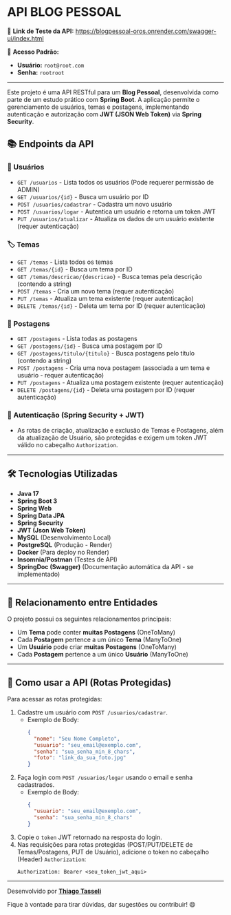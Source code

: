 # API BLOG PESSOAL

🔗 **Link de Teste da API:** https://blogpessoal-oros.onrender.com/swagger-ui/index.html

🔐 **Acesso Padrão:**

*   **Usuário:** `root@root.com`
*   **Senha:** `rootroot`

* * *

Este projeto é uma API RESTful para um **Blog Pessoal**, desenvolvida como parte de um estudo prático com **Spring Boot**. A aplicação permite o gerenciamento de usuários, temas e postagens, implementando autenticação e autorização com **JWT (JSON Web Token)** via **Spring Security**.

## 📚 Endpoints da API

### 👤 Usuários

*   `GET /usuarios` - Lista todos os usuários (Pode requerer permissão de ADMIN)
*   `GET /usuarios/{id}` - Busca um usuário por ID
*   `POST /usuarios/cadastrar` - Cadastra um novo usuário
*   `POST /usuarios/logar` - Autentica um usuário e retorna um token JWT
*   `PUT /usuarios/atualizar` - Atualiza os dados de um usuário existente (requer autenticação)

### 🏷️ Temas

*   `GET /temas` - Lista todos os temas
*   `GET /temas/{id}` - Busca um tema por ID
*   `GET /temas/descricao/{descricao}` - Busca temas pela descrição (contendo a string)
*   `POST /temas` - Cria um novo tema (requer autenticação)
*   `PUT /temas` - Atualiza um tema existente (requer autenticação)
*   `DELETE /temas/{id}` - Deleta um tema por ID (requer autenticação)

### 📝 Postagens

*   `GET /postagens` - Lista todas as postagens
*   `GET /postagens/{id}` - Busca uma postagem por ID
*   `GET /postagens/titulo/{titulo}` - Busca postagens pelo título (contendo a string)
*   `POST /postagens` - Cria uma nova postagem (associada a um tema e usuário - requer autenticação)
*   `PUT /postagens` - Atualiza uma postagem existente (requer autenticação)
*   `DELETE /postagens/{id}` - Deleta uma postagem por ID (requer autenticação)

### 🔐 Autenticação (Spring Security + JWT)

*   As rotas de criação, atualização e exclusão de Temas e Postagens, além da atualização de Usuário, são protegidas e exigem um token JWT válido no cabeçalho `Authorization`.

* * *

## 🛠 Tecnologias Utilizadas

*   **Java 17**
*   **Spring Boot 3**
*   **Spring Web**
*   **Spring Data JPA**
*   **Spring Security**
*   **JWT (Json Web Token)**
*   **MySQL** (Desenvolvimento Local)
*   **PostgreSQL** (Produção - Render)
*   **Docker** (Para deploy no Render)
*   **Insomnia/Postman** (Testes de API)
*   **SpringDoc (Swagger)** (Documentação automática da API - se implementado)

* * *

## 🔗 Relacionamento entre Entidades

O projeto possui os seguintes relacionamentos principais:

*   Um **Tema** pode conter **muitas Postagens** (OneToMany)
*   Cada **Postagem** pertence a um único **Tema** (ManyToOne)
*   Um **Usuário** pode criar **muitas Postagens** (OneToMany)
*   Cada **Postagem** pertence a um único **Usuário** (ManyToOne)

* * *

## 🚀 Como usar a API (Rotas Protegidas)

Para acessar as rotas protegidas:

1.  Cadastre um usuário com `POST /usuarios/cadastrar`.
    *   Exemplo de Body:
        ```json
        {
          "nome": "Seu Nome Completo",
          "usuario": "seu_email@exemplo.com",
          "senha": "sua_senha_min_8_chars",
          "foto": "link_da_sua_foto.jpg"
        }
        ```
2.  Faça login com `POST /usuarios/logar` usando o email e senha cadastrados.
    *   Exemplo de Body:
        ```json
        {
          "usuario": "seu_email@exemplo.com",
          "senha": "sua_senha_min_8_chars"
        }
        ```
3.  Copie o `token` JWT retornado na resposta do login.
4.  Nas requisições para rotas protegidas (POST/PUT/DELETE de Temas/Postagens, PUT de Usuário), adicione o token no cabeçalho (Header) `Authorization`:
    ```
    Authorization: Bearer <seu_token_jwt_aqui>
    ```

* * *

Desenvolvido por [**Thiago Tasseli**](https://www.linkedin.com/in/thiagotasseli-tech/)

Fique à vontade para tirar dúvidas, dar sugestões ou contribuir! 😄

